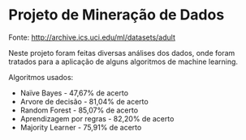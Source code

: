# Projeto de Mineração de Dados

Fonte: http://archive.ics.uci.edu/ml/datasets/adult

Neste projeto foram feitas diversas análises dos dados, onde foram tratados para a aplicação de alguns algoritmos de machine learning.

Algoritmos usados:
- Naïve Bayes - 47,67% de acerto
- Arvore de decisão - 81,04% de acerto
- Random Forest - 85,07% de acerto
- Aprendizagem por regras - 82,20% de acerto
- Majority Learner - 75,91% de acerto



